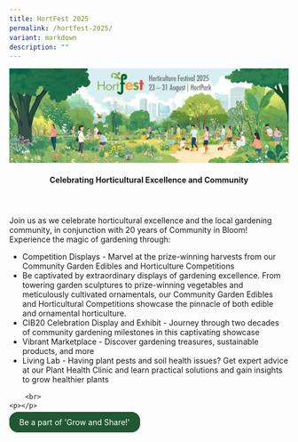```yaml
---
title: HortFest 2025
permalink: /hortfest-2025/
variant: markdown
description: ""
---
```

<style>
	.wrapper {
		display: grid;
		grid-template-columns: repeat(auto-fit, minmax(250px, 1fr));
		grid-template-rows: auto-fit;
		column-gap: 10px;
		row-gap: 10px;
	}

	.box {
		border: solid 1px #215732 ;
		border-radius: 5px;
		padding: 5px 10px 15px 10px;
	}
		
		  .button-primary {
    background-color: #215732;
    border: 2px solid #215732;
    padding: 0.5rem 1rem;
  	border-radius: 1rem;
    color: white !important;
	  text-decoration: none !important;
  }
</style>
<img src="/images/HortFest%20images/HortFest_eBanner_2025_03_09_Opt_01.jpg">
<br>
<header>
<h4>Celebrating Horticultural Excellence and Community</h4>
</header>

<section>
	<p>Join us as we celebrate horticultural excellence and the local gardening community, in conjunction with 20 years of Community in Bloom! Experience the magic  of gardening through: </p>
	<p>
	</p><ul>
		<li>Competition Displays - Marvel at the prize-winning harvests from our Community Garden Edibles and Horticulture Competitions</li>
		<li>Be captivated by extraordinary displays of gardening excellence. From towering garden sculptures to prize-winning vegetables and meticulously cultivated ornamentals, our Community Garden Edibles and Horticultural Competitions showcase the pinnacle of both edible and ornamental horticulture.</li>
			<li>CIB20 Celebration Display and Exhibit - Journey through two decades of community gardening milestones in this captivating showcase</li>
			<li>Vibrant Marketplace - Discover gardening treasures, sustainable products, and more</li>
			<li>Living Lab - Having plant pests and soil health issues? Get expert advice at our Plant Health Clinic and learn practical solutions and gain insights to grow healthier plants
	</li></ul>

		<br>
	<p></p>
	
<a class="button-primary" href="/new-to-gardening/resource-suggester/">Be a part of 'Grow and Share!'</a></section>